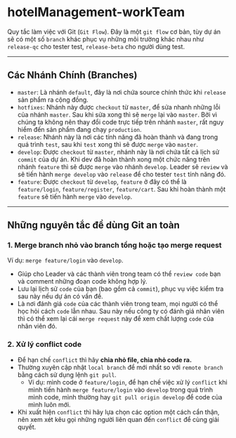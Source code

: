 ﻿# hotelManagement-workTeam

Quy tắc làm việc với Git (`Git Flow`). Đây là một `git flow` cơ bản, tùy dự án sẽ có một số `branch` khác phục vụ những môi trường khác nhau như `release-qc` cho tester test, `release-beta` cho người dùng test.

---

## Các Nhánh Chính (Branches)

- `master`: Là nhánh `default`, đây là nơi chứa source chính thức khi `release` sản phẩm ra cộng đồng.
- `hotfixes`: Nhánh này được `checkout` từ `master`, để sửa nhanh những lỗi của nhánh `master`. Sau khi sửa xong thì sẽ `merge` lại vào `master`. Bởi vì chúng ta không nên thay đổi code trực tiếp trên nhánh `master`, rất nguy hiểm đến sản phẩm đang chạy `production`.
- `release`: Nhánh này là nơi các tính năng đã hoàn thành và đang trong quá trình `test`, sau khi `test` xong thì sẽ được `merge` vào `master`.
- `develop`: Được `checkout` từ `master`, nhánh này là nơi chứa tất cả lịch sử `commit` của dự án. Khi dev đã hoàn thành xong một chức năng trên nhánh `feature` thì sẽ được `merge` vào nhánh `develop`. Leader sẽ `review` và sẽ tiến hành `merge develop` vào `release` để cho tester `test` tính năng đó.
- `feature`: Được `checkout` từ `develop`, `feature` ở đây có thể là `feature/login`, `feature/register`, `feature/cart`. Sau khi hoàn thành một `feature` sẽ tiến hành `merge` vào `develop`.

---

## Những nguyên tắc để dùng Git an toàn

### 1. Merge branch nhỏ vào branch tổng hoặc tạo merge request

Ví dụ: `merge feature/login` vào `develop`.

- Giúp cho Leader và các thành viên trong team có thể `review code` bạn và comment những đoạn code không hợp lý.
- Lưu lại lịch sử `code` của bạn (bao gồm cả `commit`), phục vụ việc kiểm tra sau này nếu dự án có vấn đề.
- Là nơi đánh giá `code` của các thành viên trong team, mọi người có thể học hỏi cách `code` lẫn nhau. Sau này nếu công ty có đánh giá nhân viên thì có thể xem lại cái `merge request` này để xem chất lượng `code` của nhân viên đó.

### 2. Xử lý conflict code

- Để hạn chế `conflict` thì hãy **chia nhỏ file, chia nhỏ code ra.**
- Thường xuyên cập nhật `local branch` để mới nhất so với `remote branch` bằng cách sử dụng lệnh `git pull`.
  - Ví dụ: mình code ở `feature/login`, để hạn chế việc xử lý `conflict` khi mình tiến hành `merge feature/login` vào `develop` trong quá trình mình code, mình thường hay `git pull origin develop` để code của mình luôn mới.
- Khi xuất hiện `conflict` thì hãy lựa chọn các option một cách cẩn thận, nên xem xét kêu gọi những người liên quan đến `conflict` để cùng giải quyết.

